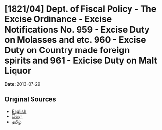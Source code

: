 # [1821/04] Dept. of Fiscal Policy - The Excise Ordinance - Excise Notifications No. 959 - Excise Duty on Molasses and etc. 960 - Excise Duty on Country made foreign spirits and 961 - Exicise Duty on Malt Liquor

**Date:** 2013-07-29

## Original Sources

- [English](https://documents.gov.lk/view/extra-gazettes/2013/7/1821-04_E.pdf)
- [සිංහල](https://documents.gov.lk/view/extra-gazettes/2013/7/1821-04_S.pdf)
- [தமிழ்](https://documents.gov.lk/view/extra-gazettes/2013/7/1821-04_T.pdf)
